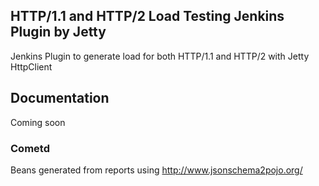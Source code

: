 ## HTTP/1.1 and HTTP/2 Load Testing Jenkins Plugin by Jetty

Jenkins Plugin to generate load for both HTTP/1.1 and HTTP/2 with Jetty HttpClient

## Documentation

Coming soon

### Cometd

Beans generated from reports using http://www.jsonschema2pojo.org/
